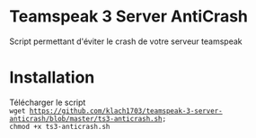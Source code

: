 # Teamspeak 3 Server AntiCrash
Script permettant d'éviter le crash de votre serveur teamspeak

# Installation 
Télécharger le script
<br><code>wget https://github.com/klach1703/teamspeak-3-server-anticrash/blob/master/ts3-anticrash.sh; chmod +x ts3-anticrash.sh</code>
